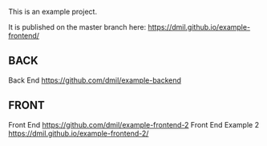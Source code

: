This is an example project.

It is published on the master branch here: https://dmil.github.io/example-frontend/

## BACK
Back End https://github.com/dmil/example-backend

## FRONT
Front End https://github.com/dmil/example-frontend-2
Front End Example 2 https://dmil.github.io/example-frontend-2/

